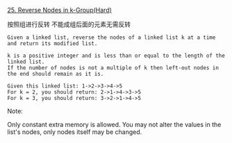 [25. Reverse Nodes in k-Group(Hard)](https://leetcode.com/problems/reverse-nodes-in-k-group/)  

按照组进行反转
不能成组后面的元素无需反转
```
Given a linked list, reverse the nodes of a linked list k at a time and return its modified list.

k is a positive integer and is less than or equal to the length of the linked list.
If the number of nodes is not a multiple of k then left-out nodes in the end should remain as it is.

Given this linked list: 1->2->3->4->5
For k = 2, you should return: 2->1->4->3->5
For k = 3, you should return: 3->2->1->4->5
```
Note:

Only constant extra memory is allowed.
You may not alter the values in the list's nodes, only nodes itself may be changed.
